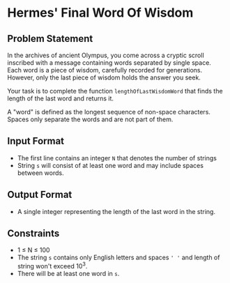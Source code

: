 # Hermes' Final Word Of Wisdom

## Problem Statement

In the archives of ancient Olympus, you come across a cryptic scroll inscribed with a message containing words separated by single space. Each word is a piece of wisdom, carefully recorded for generations. However, only the last piece of wisdom holds the answer you seek.

Your task is to complete the function `lengthOfLastWisdomWord` that finds the length of the last word and returns it. 

A "word" is defined as the longest sequence of non-space characters. Spaces only separate the words and are not part of them.

## Input Format

- The first line contains an integer `N` that denotes the number of strings 
- String `s` will consist of at least one word and may include spaces between words.

## Output Format

- A single integer representing the length of the last word in the string.

## Constraints

- 1 ≤ N ≤ 100
- The string `s` contains only English letters and spaces `' '` and length of string won't exceed 10<sup>3</sup>.
- There will be at least one word in `s`.

